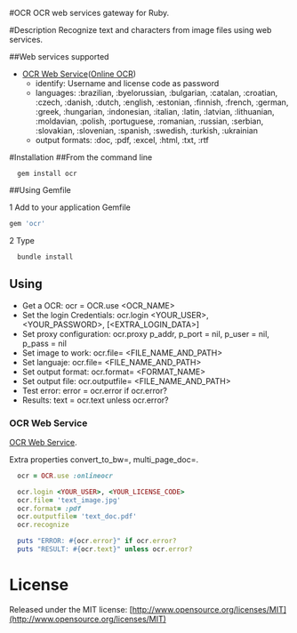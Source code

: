 #OCR
 OCR web services gateway for Ruby.

#Description
  Recognize text and characters from image files using web services.

##Web services supported
  - [OCR Web Service](http://www.ocrwebservice.com/)([Online OCR](http://www.onlineocr.net/))
    * identify: Username and license code as password
    * languages: :brazilian, :byelorussian, :bulgarian, :catalan, :croatian, :czech, :danish, :dutch, :english, :estonian, :finnish, :french, :german, :greek, :hungarian, :indonesian, :italian, :latin, :latvian, :lithuanian, :moldavian, :polish, :portuguese, :romanian, :russian, :serbian, :slovakian, :slovenian, :spanish, :swedish, :turkish, :ukrainian
    * output formats: :doc, :pdf, :excel, :html, :txt, :rtf

#Installation
##From the command line

```shell
  gem install ocr
```

##Using Gemfile

1 Add to your application Gemfile

```ruby
gem 'ocr'
```

2 Type

```shell
  bundle install
```

## Using
  - Get a OCR: ocr = OCR.use <OCR_NAME>
  - Set the login Credentials: ocr.login <YOUR_USER>, <YOUR_PASSWORD>, [<EXTRA_LOGIN_DATA>]
  - Set proxy configuration: ocr.proxy p_addr, p_port = nil, p_user = nil, p_pass = nil
  - Set image to work: ocr.file= <FILE_NAME_AND_PATH>
  - Set languaje: ocr.file= <FILE_NAME_AND_PATH>
  - Set output format: ocr.format= <FORMAT_NAME>
  - Set output file: ocr.outputfile= <FILE_NAME_AND_PATH>
  - Test error: error = ocr.error if ocr.error?
  - Results: text = ocr.text unless ocr.error?

### OCR Web Service
  [OCR Web Service](http://www.ocrwebservice.com/).

  Extra properties convert_to_bw=<BOOLEAN>, multi_page_doc=<BOOLEAN>.

```ruby
  ocr = OCR.use :onlineocr

  ocr.login <YOUR_USER>, <YOUR_LICENSE_CODE>
  ocr.file= 'text_image.jpg'
  ocr.format= :pdf
  ocr.outputfile= 'text_doc.pdf'
  ocr.recognize

  puts "ERROR: #{ocr.error}" if ocr.error?
  puts "RESULT: #{ocr.text}" unless ocr.error?
```

# License
Released under the MIT license: [http://www.opensource.org/licenses/MIT](http://www.opensource.org/licenses/MIT)
